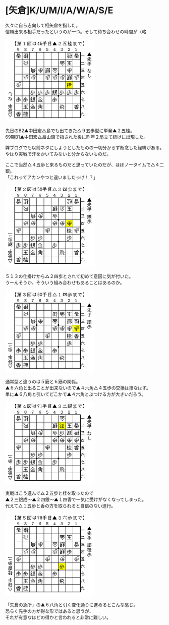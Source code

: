 # [矢倉]K/U/M/I/A/W/A/S/E  

久々に自ら志向して相矢倉を指した。  
信頼出来る相手だったというのが一つ。そして待ち合わせの時間が（略  

![](images/20130618003444.png)  

先日のB2▲中田宏△島でも出てきた△９五歩型に単発▲２五桂。  
69期B1▲中田宏△畠山鎮で指された後に昨年２局立て続けに出現した。  

弊ブログでも以前ネタにしようとしたものの一切分からず断念した経緯がある。  
やはり実戦で汗をかいてみないと分からないものだ。  

ここで当然△４五歩と来るものだと思っていたのだが、ほぼノータイムで△４二銀。  
「これってアカンやつと違いましたっけ！？」  

![](images/20130618003443.png)  

５１３の仕掛けから△２四歩とされて初めて意図に気が付いた。  
うーんそうか、そういう組み合わせもあることはあるのか。  

![](images/20130618003442.png)  

通常型と違うのは５筋と６筋の関係。  
▲６六角と出ることが出来ないので▲４六角△４五歩の交換は損なはず。  
単に▲６八角と引いてどこかで▲４六角とぶつける方が大きいだろう。  

![](images/20130618003441.png)  

実戦はこう進んで△２五歩と桂を取ったので  
▲２三銀成～▲２四銀～▲１四香で一気に受けがなくなってしまった。  
代えて△１五歩と香の方を取られると自信のない進行。  

![](images/20130618003440.png)  

「矢倉の急所」の▲６八角と引く変化通りに進めるとこんな感じ。  
恐らく先手の方が得な形ではあると思うが、  
それが有意なほどの得かと言われると非常に難しい。  
